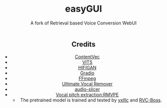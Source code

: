 <div align="center">

<h1>easyGUI</h1>
A fork of Retrieval based Voice Conversion WebUI <br><br>

## Credits
+ [ContentVec](https://github.com/auspicious3000/contentvec/)
+ [VITS](https://github.com/jaywalnut310/vits)
+ [HIFIGAN](https://github.com/jik876/hifi-gan)
+ [Gradio](https://github.com/gradio-app/gradio)
+ [FFmpeg](https://github.com/FFmpeg/FFmpeg)
+ [Ultimate Vocal Remover](https://github.com/Anjok07/ultimatevocalremovergui)
+ [audio-slicer](https://github.com/openvpi/audio-slicer)
+ [Vocal pitch extraction:RMVPE](https://github.com/Dream-High/RMVPE)
  + The pretrained model is trained and tested by [yxlllc](https://github.com/yxlllc/RMVPE) and [RVC-Boss](https://github.com/RVC-Boss).
